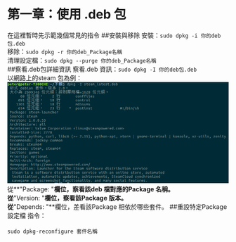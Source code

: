 # 第一章：使用 .deb 包
在這裡暫時先示範幾個常見的指令
##安裝與移除
安裝：```sudo dpkg -i 你的deb包.deb```<br/>
移除：```sudo dpkg -r 你的deb_Package名稱```<br/>
清理設定檔：```sudo dpkg --purge 你的deb_Package名稱```<br/>
##察看.deb包詳細資訊
察看.deb 資訊：```sudo dpkg -I 你的deb包.deb```<br/>
以網路上的steam 包為例：<br/>
![](DEB_info.png)
從**"Package: "**欄位，察看該deb 檔對應的Package 名稱。<br/>
從**"Version: "**欄位，察看該Package 版本。<br/>
從**"Depends: "**欄位，差看該Package 相依於哪些套件。
##重設特定Package 設定檔
指令：<br/><br/>
```sudo dpkg-reconfigure 套件名稱```